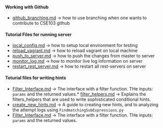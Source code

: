 #### Working with Github ####
* [github_branching.md](https://github.com/cse103/Webwork_AdaptiveHints/blob/master/tutorial/github_branching.md) -> how to use branching when one wants to contribute to CSE103 github

#### Tutorial Files for running server ####
* [local_config.md](https://github.com/cse103/Webwork_AdaptiveHints/blob/master/tutorial/local_config.md) -> how to setup local environment for testing
* [reload_vagrant.md](https://github.com/cse103/Webwork_AdaptiveHints/blob/master/tutorial/reload_vagrant.md) -> how to reload vagrant on local machine
* [push_to_server.md](https://github.com/cse103/Webwork_AdaptiveHints/blob/master/tutorial/push_to_server.md) -> how to push the changes from master to server
* [monitor_log.md](https://github.com/cse103/Webwork_AdaptiveHints/blob/master/tutorial/monitor_log.md) -> how to monitor live log information on server
* [restart_rest_server.md](https://github.com/cse103/Webwork_AdaptiveHints/blob/master/tutorial/restart_rest_server.md) -> how to restart all rest-servers on server

#### Toturial files for writing hints ####
* [Filter_Interface.md](https://github.com/cse103/Webwork_AdaptiveHints/blob/master/tutorial/Filter_Interface.md) -> The interface with a filter function. THe inputs: `params` and the returned values.* [filter_helpers.md](https://github.com/cse103/Webwork_AdaptiveHints/blob/master/tutorial/filter_helpers.md) -> Explains the filters_helpers that are used to write sophisticated conditional hints.
* [create_new_hints.md](https://github.com/cse103/Webwork_AdaptiveHints/blob/master/tutorial/create_new_hints.md) -> A guide to creating new hints, and to analyzing the attempt logs using `FindmatchingSubExpressions.py`
* [Filter_Interface.md](https://github.com/cse103/Webwork_AdaptiveHints/blob/master/tutorial/Filter_Interface.md) -> The interface with a filter function. THe inputs: `params` and the returned values.
